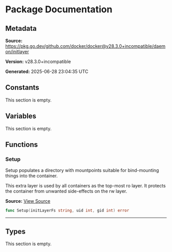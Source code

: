 # Package Documentation

## Metadata

**Source:** https://pkg.go.dev/github.com/docker/docker@v28.3.0+incompatible/daemon/initlayer

**Version:** v28.3.0+incompatible

**Generated:** 2025-06-28 23:04:35 UTC

## Constants

This section is empty.

## Variables

This section is empty.

## Functions

### Setup

Setup populates a directory with mountpoints suitable
for bind-mounting things into the container.

This extra layer is used by all containers as the top-most ro layer. It protects
the container from unwanted side-effects on the rw layer.

**Source:** [View Source](https://github.com/docker/docker/blob/v28.3.0/daemon/initlayer/setup_unix.go#L19)  

```go
func Setup(initLayerFs string, uid int, gid int) error
```

---

## Types

This section is empty.

